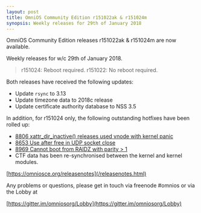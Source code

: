 ```yaml
---
layout: post
title: OmniOS Community Edition r151022ak & r151024m
synopsis: Weekly releases for 29th of January 2018
---
```


OmniOS Community Edition releases r151022ak & r151024m are now available.

Weekly releases for w/c 29th of January 2018.
> r151024: Reboot required.
> r151022: No reboot required.

Both releases have received the following updates:

* Update `rsync` to 3.13
* Update timezone data to 2018c release
* Update certificate authority database to NSS 3.5

In addition, for r151024 only, the following outstanding hotfixes have been
rolled up:

* [8806 xattr_dir_inactive() releases used vnode with kernel panic](https://www.illumos.org/issues/8806)
* [8653 Use after free in UDP socket close](https://www.illumos.org/issues/8653)
* [8969 Cannot boot from RAIDZ with parity > 1](https://www.illumos.org/issues/8969)
* CTF data has been re-synchronised between the kernel and kernel modules.

[https://omniosce.org/releasenotes](/releasenotes.html)

Any problems or questions, please get in touch via freenode #omnios or
via the Lobby at

[https://gitter.im/omniosorg/Lobby](https://gitter.im/omniosorg/Lobby)

